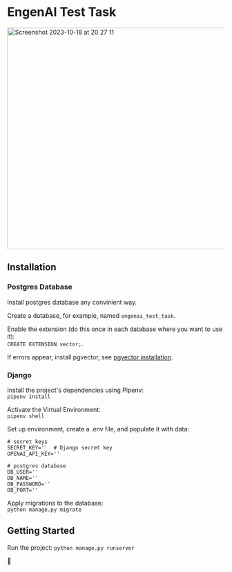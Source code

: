 # EngenAI Test Task

<img width="512" alt="Screenshot 2023-10-18 at 20 27 11" src="https://github.com/winterfriz/engenai-test-task/assets/12971836/75612735-2779-4640-8a83-3b4818fc0fce">


## Installation

### Postgres Database

Install postgres database any convinient way. 

Create a database, for example, named `engenai_test_task`.

Enable the extension (do this once in each database where you want to use it):  
`CREATE EXTENSION vector;`. 

If errors appear, install pgvector, see [pgvector installation](https://github.com/pgvector/pgvector#installation).

### Django

Install the project's dependencies using Pipenv:  
`pipenv install`

Activate the Virtual Environment:  
`pipenv shell`

Set up environment, create a .env file, and populate it with data: 
```
# secret keys
SECRET_KEY=''  # Django secret key
OPENAI_API_KEY=''

# postgres database
DB_USER=''
DB_NAME=''
DB_PASSWORD=''
DB_PORT=''
```

Apply migrations to the database:  
`python manage.py migrate`

## Getting Started

Run the project:
`python manage.py runserver`

🎉
 
